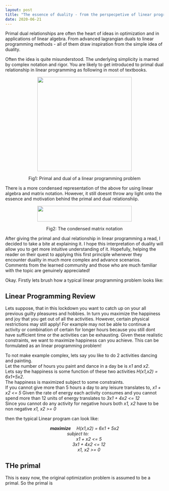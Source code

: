 ```yaml
---
layout: post
title: "The essence of duality - from the perspecpetive of linear programming"
date: 2020-06-21
---
```


Primal dual relationships are often the heart of ideas in optimization and in applications of linear algebra. From advanced lagrangian duals to linear programming methods - all of them draw inspiration from the simple idea of duality.

Often the idea is quite misunderstood. The underlying simplicity is marred by complex notation and rigor. You are likely to get introduced to primal dual relationship in linear programming as following in most of textbooks.
<p align="center">
<img src="https://anurag14.github.io/blog_resources/2020-06-21/primal-and-dual-problem-16-638.jpg" width="300" height="300" />
</p>
<p align ="center">
Fig1: Primal and dual of a linear programming problem
</p>


There is a more condensed representation of the above for using linear algebra and matrix notation. However, it still doesnt throw any light onto the essence and motivation behind the primal and dual relationshiip.
<p align="center">
<img src="https://anurag14.github.io/blog_resources/2020-06-21/matrix-primal-dual.png" width="300" height="50" /> 
</p>
<p align ="center">
Fig2: The condensed matrix notation
</p>

After giving the primal and dual relationship in linear programming a read, I decided to take a bite at explaining it. I hope this interpretation of duality will allow you to get more intuitive understanding of it. Hopefully, helping the reader on their quest to applying this first principle whenever they encounter duality in much more complex and advance scenarios. Comments from the learned community and those who are much familiar with the topic are genuinely appreciated!

Okay. Firstly lets brush how a typical linear programming problem looks like:

## Linear Programming Review 

Lets suppose, that in this lockdown you want to catch up on your all previous guilty pleasures and hobbies. In turn you maximize the happiness and joy that you get out of all the activities. However, certain physical restrictions may still apply! For example may not be able to continue a activity or combination of certain for longer hours because you still dont have sufficient time or the activities can be exhausting. Given these realistic constraints, we want to maximize happiness can you achieve. This can be formulated as an linear programming problem! 

To not make example complex, lets say you like to do 2 activities dancing and painting.  
Let the number of hours you paint and dance in a day be is _x1_ and _x2_.   
Lets say the happiness is some function of these two activities _H(x1,x2) = 6x1+5x2_.   
The happiness is maximized subject to some constraints.  
If you cannot give more than 5 hours a day to any leisure translates to, _x1 + x2 <= 5_ 
Given the rate of energy each activity consumes and you cannot spend more than 12 units of energy translates to _3x1 + 4x2 <= 12_    
Since you cannot do any activity for negative hours both _x1, x2_ have to be non negative  _x1, x2 >= 0_ 

then the typical Linear program can look like:  
<p align="center">
  <em><strong>maximize</strong>&emsp; H(x1,x2) = 6x1 + 5x2</em> <br>
  <em>subject to:&emsp;&emsp;&emsp;</em><br>
  <em>&emsp;&emsp;x1 + x2 <= 5</em> <br>
  <em>&emsp;&emsp;3x1 + 4x2 <= 12</em> <br>
  <em>&emsp;&emsp;x1, x2 >= 0 </em> 
</p>


## THe primal 

This is easy now, the original optimization problem is assumed to be a primal. So the primal is 
